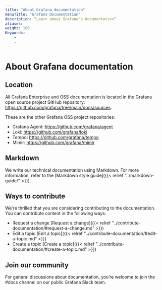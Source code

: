 ```yaml
---
title: "About Grafana documentation"
menuTitle: "Grafana Documentation"
description: “Learn about Grafana's documentation”
aliases:
weight: 100
Keywords:
    -
    -
---
```


# About Grafana documentation

## Location

All Grafana Enterprise and OSS documentation is located in the Grafana open source project GitHub repository: https://github.com/grafana/tree/main/docs/sources.

These are the other Grafana OSS project repositories:

- Grafana Agent: https://github.com/grafana/agent
-  Loki: https://github.com/grafana/loki
-  Tempo: https://github.com/grafana/tempo
- Mimir: https://github.com/grafana/mimir

## Markdown

We write our technical documentation using Markdown. For more information, refer to the [Markdown style guide]({{< relref "../markdown-guide/" >}}).

## Ways to contribute

We're thrilled that you are considering contributing to the documentation. You can contribute content in the following ways:

- Request a change [Request a change]({{< relref "../contribute-documentation/#request-a-change.md" >}})
- Edit a topic [Edit a topic]({{< relref "../contribute-documentation/#edit-a-topic.md" >}})
- Create a topic [Create a topic]({{< relref "../contribute-documentation/#create-a-topic.md" >}})

## Join our community

For general discussions about documentation, you’re welcome to join the #docs channel on our public Grafana Slack team.
